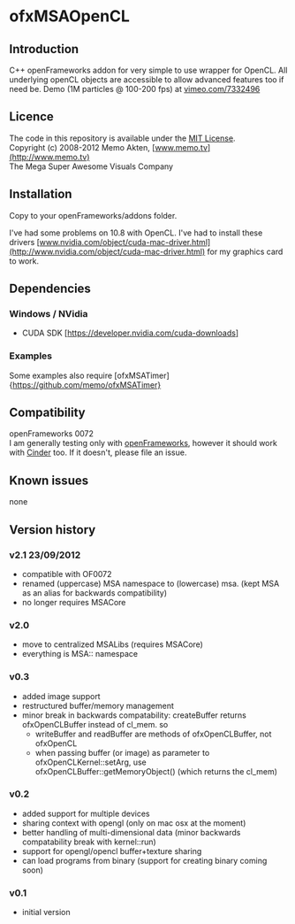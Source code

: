 ofxMSAOpenCL
=====================================

Introduction
------------
C++ openFrameworks addon for very simple to use wrapper for OpenCL. All underlying openCL objects are accessible to allow advanced features too if need be.
Demo (1M particles @ 100-200 fps) at [vimeo.com/7332496](http://vimeo.com/7332496)

Licence
-------
The code in this repository is available under the [MIT License](https://secure.wikimedia.org/wikipedia/en/wiki/Mit_license).  
Copyright (c) 2008-2012 Memo Akten, [www.memo.tv](http://www.memo.tv)  
The Mega Super Awesome Visuals Company


Installation
------------
Copy to your openFrameworks/addons folder.

I've had some problems on 10.8 with OpenCL. I've had to install these drivers [www.nvidia.com/object/cuda-mac-driver.html](http://www.nvidia.com/object/cuda-mac-driver.html) for my graphics card to work.


Dependencies
------------

### Windows / NVidia

* CUDA SDK [https://developer.nvidia.com/cuda-downloads]

### Examples

Some examples also require [ofxMSATimer]{https://github.com/memo/ofxMSATimer}

Compatibility
------------
openFrameworks 0072  
I am generally testing only with [openFrameworks](www.openframeworks.cc), however it should work with [Cinder](www.libcinder.org) too. If it doesn't, please file an issue.


Known issues
------------
none

Version history
------------
### v2.1    23/09/2012
- compatible with OF0072
- renamed (uppercase) MSA namespace to (lowercase) msa. (kept MSA as an alias for backwards compatibility)
- no longer requires MSACore

### v2.0
- move to centralized MSALibs (requires MSACore)
- everything is MSA:: namespace

### v0.3
- added image support
- restructured buffer/memory management
- minor break in backwards compatability: createBuffer returns ofxOpenCLBuffer instead of cl_mem. so
   - writeBuffer and readBuffer are methods of ofxOpenCLBuffer, not ofxOpenCL
   - when passing buffer (or image) as parameter to ofxOpenCLKernel::setArg, use ofxOpenCLBuffer::getMemoryObject() (which returns the cl_mem)

### v0.2
- added support for multiple devices
- sharing context with opengl (only on mac osx at the moment)
- better handling of multi-dimensional data (minor backwards compatability break with kernel::run)
- support for opengl/opencl buffer+texture sharing 
- can load programs from binary (support for creating binary coming soon)


### v0.1
- initial version


